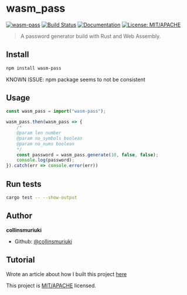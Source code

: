 # wasm_pass
[![wasm-pass](https://img.shields.io/npm/v/wasm-pass.svg)](https://www.npmjs.com/package/wasm-pass)
[![Build Status](https://travis-ci.com/collinsmuriuki/wasm_pass.svg?branch=master)](https://travis-ci.com/collinsmuriuki/wasm_pass)
[![Documentation](https://img.shields.io/badge/documentation-yes-brightgreen.svg)](README.md)
[![License: MIT/APACHE](https://img.shields.io/badge/License-MIT/APACHE-yellow.svg)](LICENSE_MIT)

> A password generator build with Rust and Web Assembly.

## Install
```sh
npm install wasm-pass
```
KNOWN ISSUE: npm package seems to not be consistent

## Usage

```js
const wasm_pass = import("wasm-pass");

wasm_pass.then(wasm_pass => {
    /*
    @param len number
    @param no_symbols boolean
    @param no_nums boolean
    */
    const password = wasm_pass.generate(10, false, false);
    console.log(password);
}).catch(err => console.error(err))
```

## Run tests

```sh
cargo test -- --show-output
```

## Author

**collinsmuriuki**

* Github: [@collinsmuriuki](https://github.com/collinsmuriuki)

## Tutorial

Wrote an article about how I built this project [here](https://developers.decoded.africa/how-to-build-a-npm-package-with-rust-and-web-assembly-and-implement-it-on-a-react-application/)


This project is [MIT/APACHE](LICENSE_MIT) licensed.